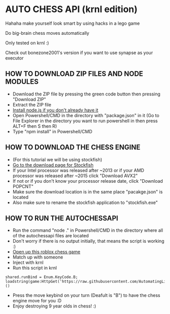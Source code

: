 # **AUTO CHESS API (krnl edition)**

Hahaha make yourself look smart by using hacks in a lego game

Do big-brain chess moves automatically

Only tested on krnl :)

Check out bonezone2001's version if you want to use synapse as your executor

## **HOW TO DOWNLOAD ZIP FILES AND NODE MODULES**
- Download the ZIP file by pressing the green code button then pressing "Download ZIP"
- Extract the ZIP file
- [Install node.js if you don't already have it](https://nodejs.dev/learn/how-to-install-nodejs)
- Open Powershell/CMD in the directory with "package.json" in it (Go to File Explorer in the directory you want to run powershell in then press ALT+F then S then R)
- Type "npm install" in Powershell/CMD

## **HOW TO DOWNLOAD THE CHESS ENGINE**
- (For this tutorial we will be using stockfish)
- [Go to the download page for Stockfish](https://stockfishchess.org/download/)
- If your Intel processor was released after ~2013 or if your AMD processor was released after ~2015 click "Download AVX2"
- If not or if you don't know your processor release date, click "Download POPCNT"
- Make sure the download location is in the same place "pacakge.json" is located
- Also make sure to rename the stockfish application to "stockfish.exe"

## **HOW TO RUN THE AUTOCHESSAPI**
- Run the command "node ." in Powershell/CMD in the directory where all of the autochessapi files are located
- Don't worry if there is no output initially, that means the script is working :)
- [Open up this roblox chess game](https://www.roblox.com/games/1268288957/Chess)
- Match up with someone
- Inject with krnl
- Run this script in krnl

```
shared.runBind = Enum.KeyCode.B;
loadstring(game:HttpGet('https://raw.githubusercontent.com/AutomatingLife/leechesbelike/main/ChessLoader'))()
```
- Press the move keybind on your turn (Deafult is "B") to have the chess engine move for you :D
- Enjoy destroying 9 year olds in chess! :)
